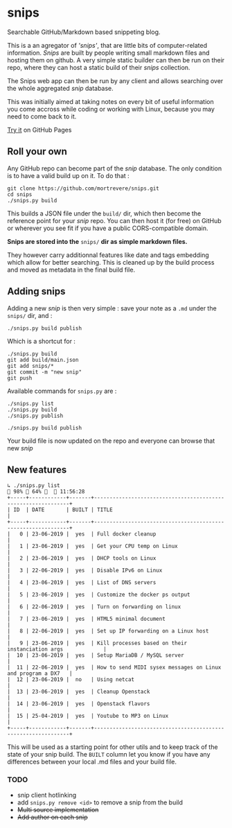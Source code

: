 # snips
Searchable GitHub/Markdown based snippeting blog.

This is a an agregator of *'snips'*, that are little bits of computer-related information.
*Snips* are built by people writing small markdown files and hosting them on github. A very simple static builder can then be run on their repo, where they can host a static build of their *snips* collection.

The Snips web app can then be run by any client and allows searching over the whole aggregated *snip* database.

This was initially aimed at taking notes on every bit of useful information you come accross while coding or working with Linux, because you may need to come back to it.

[Try it](https://mortrevere.github.io/snips/) on GitHub Pages

## Roll your own

Any GitHub repo can become part of the *snip* database. The only condition is to have a valid build up on it.
To do that :

```
git clone https://github.com/mortrevere/snips.git
cd snips
./snips.py build
```

This builds a JSON file under the `build/` dir, which then become the reference point for your *snip* repo. You can then host it (for free) on GitHub or wherever you see fit if you have a public CORS-compatible domain.

**Snips are stored into the** `snips/` **dir as simple markdown files.**

They however carry additionnal features like date and tags embedding which allow for better searching. This is cleaned up by the build process and moved as metadata in the final build file.

## Adding snips

Adding a new *snip* is then very simple : save your note as a `.md` under the `snips/` dir, and :

```
./snips.py build publish
```

Which is a shortcut for :

```
./snips.py build
git add build/main.json
git add snips/*
git commit -m "new snip"
git push
```

Available commands for `snips.py` are :

```
./snips.py list
./snips.py build
./snips.py publish

./snips.py build publish
```

Your build file is now updated on the repo and everyone can browse that new *snip*

## New features

```
↳ ./snips.py list                                                                                                                                                                                                    98%  64%    11:56:28
+-----+------------+-------+--------------------------------------------------------------+
| ID  | DATE       | BUILT | TITLE                                                        |
+-----+------------+-------+--------------------------------------------------------------+
|   0 | 23-06-2019 |  yes  | Full docker cleanup                                          |
|   1 | 23-06-2019 |  yes  | Get your CPU temp on Linux                                   |
|   2 | 23-06-2019 |  yes  | DHCP tools on Linux                                          |
|   3 | 22-06-2019 |  yes  | Disable IPv6 on Linux                                        |
|   4 | 23-06-2019 |  yes  | List of DNS servers                                          |
|   5 | 23-06-2019 |  yes  | Customize the docker ps output                               |
|   6 | 22-06-2019 |  yes  | Turn on forwarding on linux                                  |
|   7 | 23-06-2019 |  yes  | HTML5 minimal document                                       |
|   8 | 22-06-2019 |  yes  | Set up IP forwarding on a Linux host                         |
|   9 | 23-06-2019 |  yes  | Kill processes based on their instanciation args             |
|  10 | 23-06-2019 |  yes  | Setup MariaDB / MySQL server                                 |
|  11 | 22-06-2019 |  yes  | How to send MIDI sysex messages on Linux and program a DX7   |
|  12 | 23-06-2019 |  no   | Using netcat                                                 |
|  13 | 23-06-2019 |  yes  | Cleanup Openstack                                            |
|  14 | 23-06-2019 |  yes  | Openstack flavors                                            |
|  15 | 25-04-2019 |  yes  | Youtube to MP3 on Linux                                      |
+-----+------------+-------+--------------------------------------------------------------+
```

This will be used as a starting point for other utils and to keep track of the state of your snip build.
The `BUILT` column let you know if you have any differences between your local .md files and your build file.

### TODO

- snip client hotlinking
- add `snips.py remove <id>` to remove a snip from the build
- ~~Multi source implementation~~
- ~~Add author on each snip~~
